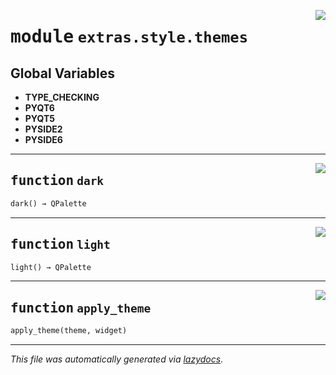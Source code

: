 <!-- markdownlint-disable -->

<a href="..\..\qtstrap\extras\style\themes.py#L0"><img align="right" style="float:right;" src="https://img.shields.io/badge/-source-cccccc?style=flat-square"></a>

# <kbd>module</kbd> `extras.style.themes`




**Global Variables**
---------------
- **TYPE_CHECKING**
- **PYQT6**
- **PYQT5**
- **PYSIDE2**
- **PYSIDE6**

---

<a href="..\..\qtstrap\extras\style\themes.py#L8"><img align="right" style="float:right;" src="https://img.shields.io/badge/-source-cccccc?style=flat-square"></a>

## <kbd>function</kbd> `dark`

```python
dark() → QPalette
```






---

<a href="..\..\qtstrap\extras\style\themes.py#L41"><img align="right" style="float:right;" src="https://img.shields.io/badge/-source-cccccc?style=flat-square"></a>

## <kbd>function</kbd> `light`

```python
light() → QPalette
```






---

<a href="..\..\qtstrap\extras\style\themes.py#L86"><img align="right" style="float:right;" src="https://img.shields.io/badge/-source-cccccc?style=flat-square"></a>

## <kbd>function</kbd> `apply_theme`

```python
apply_theme(theme, widget)
```








---

_This file was automatically generated via [lazydocs](https://github.com/ml-tooling/lazydocs)._
